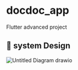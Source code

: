 # docdoc_app

Flutter advanced project 
## 🎯 system Design

![Untitled Diagram drawio](https://github.com/user-attachments/assets/e4a79b47-2ef8-46cd-89af-5e3b3227dd55)

